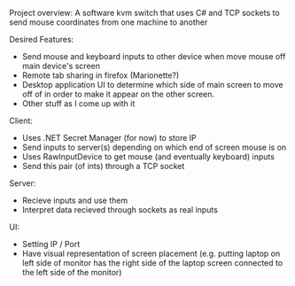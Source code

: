 Project overview:
A software kvm switch that uses C# and TCP sockets to send mouse coordinates from one machine to another

Desired Features:
- Send mouse and keyboard inputs to other device when move mouse off main device's screen
- Remote tab sharing in firefox (Marionette?)
- Desktop application UI to determine which side of main screen to move off of in order to make it appear on the other screen.
- Other stuff as I come up with it

Client:
- Uses .NET Secret Manager (for now) to store IP
- Send inputs to server(s) depending on which end of screen mouse is on
- Uses RawInputDevice to get mouse (and eventually keyboard) inputs
- Send this pair (of ints) through a TCP socket

Server:
- Recieve inputs and use them
- Interpret data recieved through sockets as real inputs

UI:
- Setting IP / Port
- Have visual representation of screen placement (e.g. putting laptop on left side of monitor has the right side of the laptop screen connected to the left side of the monitor)